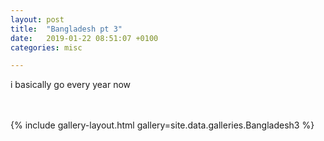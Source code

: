 ```yaml
---
layout: post
title:  "Bangladesh pt 3"
date:   2019-01-22 08:51:07 +0100
categories: misc

---
```


i basically go every year now

<br />
<br />
{% include gallery-layout.html gallery=site.data.galleries.Bangladesh3 %}
